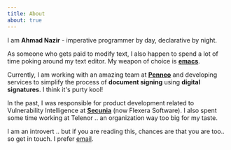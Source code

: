 ```yaml
---
title: About
about: true
---
```


I am **Ahmad Nazir** - imperative programmer by day, declarative by night.

<!-- My brain is usually occupied with thoughts related to programming languages, -->
<!-- security and **[strange loops][strange-loops]**. -->

As someone who gets paid to modify text, I also happen to spend a lot of time
poking around my text editor. My weapon of choice is **[emacs][emacs]**.

Currently, I am working with an amazing team at **[Penneo][penneo]**
and developing services to simplify the process of **document
signing** using **digital signatures**. I think it's purty kool!

In the past, I was responsible for product development related to
Vulnerability Intelligence at **[Secunia][secunia]** (now Flexera
Software). I also spent some time working at Telenor .. an
organization way too big for my taste.

I am an introvert .. but if you are reading this, chances are that you
are too.. so get in touch. I prefer [email][email].

[emacs]:         https://xkcd.com/378/
<!-- [strange-loops]: http://xkcd.com/1046/ -->
[penneo]:        https://www.penneo.com 
[secunia]:       https://secunia.com
[email]:         mailto:ahmadnazir[at]gmail[dot]com

